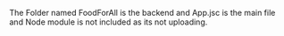 The Folder named FoodForAll is the backend and App.jsc is the main file and Node module is not included as its not uploading. 
